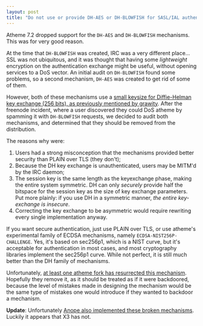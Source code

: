 ```yaml
---
layout: post
title: "Do not use or provide DH-AES or DH-BLOWFISH for SASL/IAL authentication"
---
```


Atheme 7.2 dropped support for the `DH-AES` and `DH-BLOWFISH` mechanisms.  This was for very good reason.

At the time that `DH-BLOWFISH` was created, IRC was a very different place... SSL was not ubiquitous, and
it was thought that having some *lightweight* encryption on the authentication exchange might be useful, without
opening services to a DoS vector.  An initial audit on `DH-BLOWFISH` found some problems, so a second mechanism,
`DH-AES` was created to get rid of some of them.

However, both of these mechanisms use a [small keysize for Diffie-Helman key exchange (256 bits), as previously
mentioned by grawity](https://nullroute.eu.org/~grawity/irc-sasl-dh.html).  After the freenode incident, where a
user discovered they could DoS atheme by spamming it with `DH-BLOWFISH` requests, we decided to audit both
mechanisms, and determined that they should be removed from the distribution.

The reasons why were:

1. Users had a strong misconception that the mechanisms provided better security than PLAIN over TLS (they don't);
2. Because the DH key exchange is unauthenticated, users may be MITM'd by the IRC daemon;
3. The session key is the same length as the keyexchange phase, making the entire system symmetric.  DH can only
   *securely* provide half the bitspace for the session key as the size of key exchange parameters.  Put more plainly:
   if you use DH in a symmetric manner, *the entire key-exchange is insecure*.
4. Correcting the key exchange to be asymmetric would require rewriting every single implementation anyway.

If you want secure authentication, just use PLAIN over TLS, or use atheme's experimental family of ECDSA
mechanisms, namely `ECDSA-NIST256P-CHALLENGE`.  Yes, it's based on sec256p1, which is a NIST curve, but it's
acceptable for authentication in most cases, and most cryptography libraries implement the sec256p1 curve.  While
not perfect, it is still much better than the DH family of mechanisms.

Unfortunately, [at least one atheme fork has resurrected this mechanism](https://github.com/Elemental-IRCd/emehta/commit/97270f5c28a76378f5a5ae40423da56f85b1a16f).
Hopefully they remove it, as it should be treated as if it were backdoored, because the level of mistakes made
in designing the mechanism would be the same type of mistakes one would introduce if they wanted to backdoor a
mechanism.

**Update**: Unfortunately [Anope also implemented these broken mechanisms](http://bugs.anope.org/view.php?id=1631).
Luckily it appears that X3 has not.
